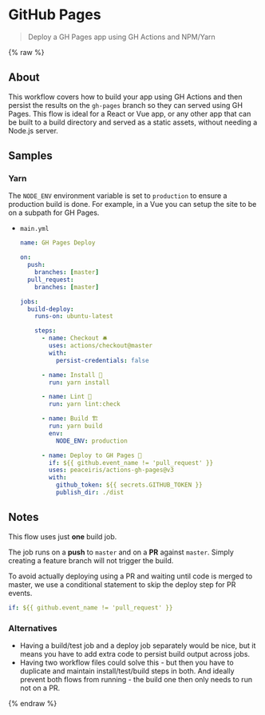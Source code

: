 # GitHub Pages
> Deploy a GH Pages app using GH Actions and NPM/Yarn

{% raw %}

## About

This workflow covers how to build your app using GH Actions and then persist the results on the `gh-pages` branch so they can served using GH Pages. This flow is ideal for a React or Vue app, or any other app that can be built to a build directory and served as a static assets, without needing a Node.js server.


## Samples

### Yarn

The `NODE_ENV` environment variable is set to `production` to ensure a production build is done. For example, in a Vue you can setup the site to be on a subpath for GH Pages.

- `main.yml`
    ```yaml
    name: GH Pages Deploy

    on:
      push:
        branches: [master]
      pull_request:
        branches: [master]

    jobs:
      build-deploy:
        runs-on: ubuntu-latest

        steps:
          - name: Checkout 🛎️
            uses: actions/checkout@master
            with:
              persist-credentials: false

          - name: Install 🔧
            run: yarn install

          - name: Lint 🧐
            run: yarn lint:check

          - name: Build 🏗️
            run: yarn build
            env:
              NODE_ENV: production

          - name: Deploy to GH Pages 🚀
            if: ${{ github.event_name != 'pull_request' }}
            uses: peaceiris/actions-gh-pages@v3
            with:
              github_token: ${{ secrets.GITHUB_TOKEN }}
              publish_dir: ./dist
    ```


## Notes

This flow uses just **one** build job.

The job runs on a **push** to `master` and on a **PR** against `master`. Simply creating a feature branch will not trigger the build.

To avoid actually deploying using a PR and waiting until code is merged to master, we use a conditional statement to skip the deploy step for PR events.

```yaml
if: ${{ github.event_name != 'pull_request' }}
```

### Alternatives

- Having a build/test job and a deploy job separately would be nice, but it means you have to add extra code to persist build output across jobs.
- Having two workflow files could solve this - but then you have to duplicate and maintain install/test/build steps in both. And ideally prevent both flows from running - the build one then only needs to run not on a PR.


{% endraw %}
